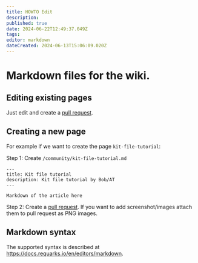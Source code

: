 ```yaml
---
title: HOWTO Edit
description: 
published: true
date: 2024-06-22T12:49:37.049Z
tags: 
editor: markdown
dateCreated: 2024-06-13T15:06:09.020Z
---
```


# Markdown files for the wiki. 

## Editing existing pages

Just edit and create a [pull request](https://github.com/blackfootstudios/wiki/pulls).

## Creating a new page 

For example if we want to create the page `kit-file-tutorial`:

Step 1: Create `/community/kit-file-tutorial.md`

    ---
    title: Kit file tutorial
    description: Kit file tutorial by Bob/AT
    ---

    Markdown of the article here

Step 2: Create a [pull request](https://github.com/blackfootstudios/wiki/pulls). If you want to add screenshot/images
attach them to pull request as PNG images.

## Markdown syntax

The supported syntax is described at https://docs.requarks.io/en/editors/markdown.
